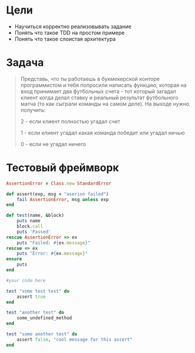 # Цели

* Научиться корректно реализовывать задание
* Понять что такое TDD на простом примере
* Понять что такое слоистая архитектура

# Задача

> Представь, что ты работаешь в букмекерской конторе программистом и тебя попросили написать функцию, 
> которая на вход принимает два футбольных счета - тот который загадал клиент когда делал ставку и 
> реальный результат футбольного матча (то как сыграли команды на самом деле). На выходе нужно получить:
> 
> 2 - если клиент полностью угадал счет
> 
> 1 - если клиент угадал какая команда победит или угадал ничью
> 
> 0 - если не угадал ничего

# Тестовый фреймворк

```ruby
AssertionError = Class.new StandardError

def assert(exp, msg = "aserion failed")
	fail AssertionError, msg unless exp
end

def test(name, &block)
	puts name
	block.call
	puts 'Passed'
rescue AssertionError => ex
	puts "Failed: #{ex.message}"
rescue => ex
	puts "Error: #{ex.message}"
ensure
	puts
end

#your code here

test "some test test" do
	assert true
end

test "another test" do
	some_undefined_method
end

test "some another test" do
	assert false, "cool message for this assert"
end
```
